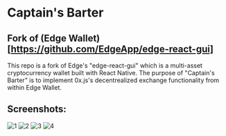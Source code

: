 # Captain's Barter
## Fork of (Edge Wallet)[https://github.com/EdgeApp/edge-react-gui]

This repo is a fork of Edge's "edge-react-gui" which is a multi-asset cryptocurrency wallet built with React Native. The purpose of "Captain's Barter" is to implement 0x.js's decentrealized exchange functionality from within Edge Wallet.

## Screenshots:
![1](https://imgur.com/bIHvUYt.png)
![2](https://imgur.com/nbixqZP.png)
![3](https://imgur.com/79Ox3wC.png)
![4](https://imgur.com/6y6NvOJ.png)
